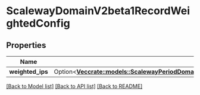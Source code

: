 # ScalewayDomainV2beta1RecordWeightedConfig

## Properties

Name | Type | Description | Notes
------------ | ------------- | ------------- | -------------
**weighted_ips** | Option<[**Vec<crate::models::ScalewayPeriodDomainPeriodV2beta1PeriodRecordPeriodWeightedConfigPeriodWeightedIp>**](scaleway.domain.v2beta1.Record.WeightedConfig.WeightedIP.md)> |  | [optional]

[[Back to Model list]](../README.md#documentation-for-models) [[Back to API list]](../README.md#documentation-for-api-endpoints) [[Back to README]](../README.md)


